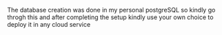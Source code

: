 The database creation was done in my personal postgreSQL so kindly go throgh this and after completing the setup kindly use your own choice to deploy it in any cloud service 
